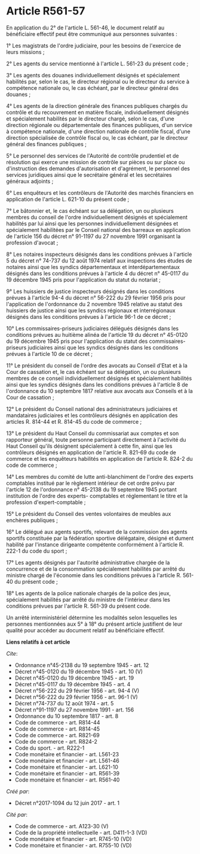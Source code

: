 # Article R561-57

En application du 2° de l'article L. 561-46, le document relatif au bénéficiaire effectif peut être communiqué aux personnes
suivantes : 

1° Les magistrats de l'ordre judiciaire, pour les besoins de l'exercice de leurs missions ; 

2° Les agents du service mentionné à l'article L. 561-23 du présent code ; 

3° Les agents des douanes individuellement désignés et spécialement habilités par, selon le cas, le directeur régional ou le
directeur du service à compétence nationale ou, le cas échéant, par le directeur général des douanes ; 

4° Les agents de la direction générale des finances publiques chargés du contrôle et du recouvrement en matière fiscale,
individuellement désignés et spécialement habilités par le directeur chargé, selon le cas, d'une direction régionale ou
départementale des finances publiques, d'un service à compétence nationale, d'une direction nationale de contrôle fiscal,
d'une direction spécialisée de contrôle fiscal ou, le cas échéant, par le directeur général des finances publiques ; 

5° Le personnel des services de l'Autorité de contrôle prudentiel et de résolution qui exerce une mission de contrôle sur
pièces ou sur place ou d'instruction des demandes d'autorisation et d'agrément, le personnel des services juridiques ainsi
que le secrétaire général et les secrétaires généraux adjoints ; 

6° Les enquêteurs et les contrôleurs de l'Autorité des marchés financiers en application de l'article L. 621-10 du présent
code ; 

7° Le bâtonnier et, le cas échéant sur sa délégation, un ou plusieurs membres du conseil de l'ordre individuellement désignés
et spécialement habilités par lui ainsi que les personnes individuellement désignées et spécialement habilitées par le
Conseil national des barreaux en application de l'article 156 du décret n° 91-1197 du 27 novembre 1991 organisant la
profession d'avocat ; 

8° Les notaires inspecteurs désignés dans les conditions prévues à l'article 5 du décret n° 74-737 du 12 août 1974 relatif
aux inspections des études de notaires ainsi que les syndics départementaux et interdépartementaux désignés dans les
conditions prévues à l'article 4 du décret n° 45-0117 du 19 décembre 1945 pris pour l'application du statut du notariat ; 

9° Les huissiers de justice inspecteurs désignés dans les conditions prévues à l'article 94-4 du décret n° 56-222 du 29
février 1956 pris pour l'application de l'ordonnance du 2 novembre 1945 relative au statut des huissiers de justice ainsi que
les syndics régionaux et interrégionaux désignés dans les conditions prévues à l'article 96-1 de ce décret ; 

10° Les commissaires-priseurs judiciaires délégués désignés dans les conditions prévues au huitième alinéa de l'article 19 du
décret n° 45-0120 du 19 décembre 1945 pris pour l'application du statut des commissaires-priseurs judiciaires ainsi que les
syndics désignés dans les conditions prévues à l'article 10 de ce décret ; 

11° Le président du conseil de l'ordre des avocats au Conseil d'Etat et à la Cour de cassation et, le cas échéant sur sa
délégation, un ou plusieurs membres de ce conseil individuellement désignés et spécialement habilités ainsi que les syndics
désignés dans les conditions prévues à l'article 8 de l'ordonnance du 10 septembre 1817 relative aux avocats aux Conseils et
à la Cour de cassation ; 

12° Le président du Conseil national des administrateurs judiciaires et mandataires judiciaires et les contrôleurs désignés
en application des articles R. 814-44 et R. 814-45 du code de commerce ; 

13° Le président du Haut Conseil du commissariat aux comptes et son rapporteur général, toute personne participant
directement à l'activité du Haut Conseil qu'ils désignent spécialement à cette fin, ainsi que les contrôleurs désignés en
application de l'article R. 821-69 du code de commerce et les enquêteurs habilités en application de l'article R. 824-2 du
code de commerce ; 

14° Les membres du comité de lutte anti-blanchiment de l'ordre des experts comptables institué par le règlement intérieur de
cet ordre prévu par l'article 12 de l'ordonnance n° 45-2138 du 19 septembre 1945 portant institution de l'ordre des experts-
comptables et réglementant le titre et la profession d'expert-comptable ; 

15° Le président du Conseil des ventes volontaires de meubles aux enchères publiques ; 

16° Le délégué aux agents sportifs, relevant de la commission des agents sportifs constituée par la fédération sportive
délégataire, désigné et dument habilité par l'instance dirigeante compétente conformément à l'article R. 222-1 du code du
sport ; 

17° Les agents désignés par l'autorité administrative chargée de la concurrence et de la consommation spécialement habilités
par arrêté du ministre chargé de l'économie dans les conditions prévues à l'article R. 561-40 du présent code ; 

18° Les agents de la police nationale chargés de la police des jeux, spécialement habilités par arrêté du ministre de
l'intérieur dans les conditions prévues par l'article R. 561-39 du présent code. 

Un arrêté interministériel détermine les modalités selon lesquelles les personnes mentionnées aux 5° à 18° du présent article
justifient de leur qualité pour accéder au document relatif au bénéficiaire effectif.

**Liens relatifs à cet article**

_Cite_:

  - Ordonnance n°45-2138 du 19 septembre 1945 - art. 12
  - Décret n°45-0120 du 19 décembre 1945 - art. 10 (V)
  - Décret n°45-0120 du 19 décembre 1945 - art. 19
  - Décret n°45-0117 du 19 décembre 1945 - art. 4
  - Décret n°56-222 du 29 février 1956 - art. 94-4 (V)
  - Décret n°56-222 du 29 février 1956 - art. 96-1 (V)
  - Décret n°74-737 du 12 août 1974 - art. 5
  - Décret n°91-1197 du 27 novembre 1991 - art. 156
  - Ordonnance du 10 septembre 1817 - art. 8
  - Code de commerce - art. R814-44
  - Code de commerce - art. R814-45
  - Code de commerce - art. R821-69
  - Code de commerce - art. R824-2
  - Code du sport. - art. R222-1
  - Code monétaire et financier - art. L561-23
  - Code monétaire et financier - art. L561-46
  - Code monétaire et financier - art. L621-10
  - Code monétaire et financier - art. R561-39
  - Code monétaire et financier - art. R561-40

_Créé par_:

  - Décret n°2017-1094 du 12 juin 2017 - art. 1

_Cité par_:

  - Code de commerce - art. A123-30 (V)
  - Code de la propriété intellectuelle - art. D411-1-3 (VD)
  - Code monétaire et financier - art. R745-10 (VD)
  - Code monétaire et financier - art. R755-10 (VD)
